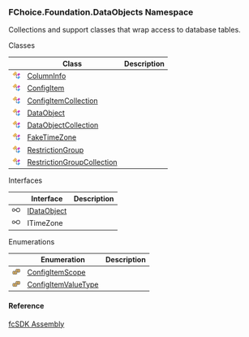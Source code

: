 ﻿### FChoice.Foundation.DataObjects Namespace

Collections and support classes that wrap access to database tables.

Classes

|   | Class | Description |
| --- | --- | --- |
| ![Class](dotnetimages/Class.png) | [ColumnInfo](fcSDK~FChoice.Foundation.DataObjects.ColumnInfo.md) |   |
| ![Class](dotnetimages/Class.png) | [ConfigItem](fcSDK~FChoice.Foundation.DataObjects.ConfigItem.md) |   |
| ![Class](dotnetimages/Class.png) | [ConfigItemCollection](fcSDK~FChoice.Foundation.DataObjects.ConfigItemCollection.md) |   |
| ![Class](dotnetimages/Class.png) | [DataObject](fcSDK~FChoice.Foundation.DataObjects.DataObject.md) |   |
| ![Class](dotnetimages/Class.png) | [DataObjectCollection<T>](fcSDK~FChoice.Foundation.DataObjects.DataObjectCollection`1.md) |   |
| ![Class](dotnetimages/Class.png) | [FakeTimeZone](fcSDK~FChoice.Foundation.DataObjects.FakeTimeZone.md) |   |
| ![Class](dotnetimages/Class.png) | [RestrictionGroup](fcSDK~FChoice.Foundation.DataObjects.RestrictionGroup.md) |   |
| ![Class](dotnetimages/Class.png) | [RestrictionGroupCollection](fcSDK~FChoice.Foundation.DataObjects.RestrictionGroupCollection.md) |   |

Interfaces

|   | Interface | Description |
| --- | --- | --- |
| ![Interface](dotnetimages/Interface.png) | [IDataObject](fcSDK~FChoice.Foundation.DataObjects.IDataObject.md) |   |
| ![Interface](dotnetimages/Interface.png) | ITimeZone |   |

Enumerations

|   | Enumeration | Description |
| --- | --- | --- |
| ![Enumeration](dotnetimages/Enumeration.png) | [ConfigItemScope](fcSDK~FChoice.Foundation.DataObjects.ConfigItemScope.md) |   |
| ![Enumeration](dotnetimages/Enumeration.png) | [ConfigItemValueType](fcSDK~FChoice.Foundation.DataObjects.ConfigItemValueType.md) |   |

#### Reference

[fcSDK Assembly](fcSDK.md)